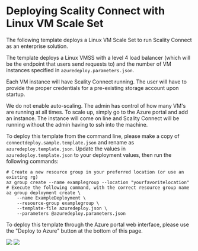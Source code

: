 # Deploying Scality Connect with Linux VM Scale Set

The following template deploys a Linux VM Scale Set to run Scality Connect as an
enterprise solution.

The template deploys a Linux VMSS with a level 4 load balancer (which will be the
endpoint that users send requests to) and the number of VM instances specified
in `azuredeploy.parameters.json`.

Each VM instance will have Scality Connect running. The user will have to provide
the proper credentials for a pre-existing storage account upon startup.

We do not enable auto-scaling. The admin has control of how many VM's are running
at all times. To scale up, simply go to the Azure portal and add an instance.
The instance will come on line and Scality Connect will be running without the
admin having to ssh into the machine.

To deploy this template from the command line, please make a copy of
`connectdeploy.sample.template.json` and rename as `azuredeploy.template.json`.
Update the values in `azuredeploy.template.json` to your deployment values, then
run the following commands:

```
# Create a new resource group in your preferred location (or use an existing rg)
az group create --name examplegroup --location "yourfavoritelocation"
# Execute the following command, with the correct resource group name
az group deployment create \
    --name ExampleDeployment \
    --resource-group examplegroup \
    --template-file azuredeploy.json \
    --parameters @azuredeploy.parameters.json
```

To deploy this template through the Azure portal web interface, please use the
"Deploy to Azure" button at the bottom of this page.

[![](http://azuredeploy.net/deploybutton.png)](https://portal.azure.com/#create/Microsoft.Template/uri/https%3A%2F%2Fraw.githubusercontent.com%2FScality%2Fazure-templates%2Fmaster%2Fenterprise%2Fazuredeploy.json)
[![](http://armviz.io/visualizebutton.png)](http://armviz.io/#/?load=https%3A%2F%2Fraw.githubusercontent.com%2FScality%2Fazure-templates%2Fmaster%2Fenterprise%2Fazuredeploy.json)
